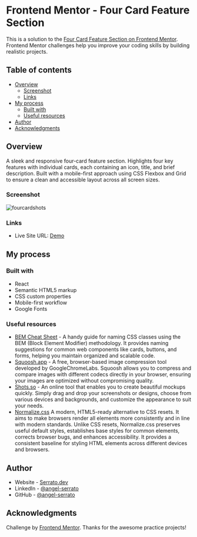 # Frontend Mentor - Four Card Feature Section

This is a solution to the [Four Card Feature Section on Frontend Mentor](https://www.frontendmentor.io/challenges/four-card-feature-section-weK1eFYK). Frontend Mentor challenges help you improve your coding skills by building realistic projects. 

## Table of contents

- [Overview](#overview)
  - [Screenshot](#screenshot)
  - [Links](#links)
- [My process](#my-process)
  - [Built with](#built-with)
  - [Useful resources](#useful-resources)
- [Author](#author)
- [Acknowledgments](#acknowledgments)

## Overview

A sleek and responsive four-card feature section. Highlights four key features with individual cards, each containing an icon, title, and brief description. Built with a mobile-first approach using CSS Flexbox and Grid to ensure a clean and accessible layout across all screen sizes.

### Screenshot

![fourcardshots](https://github.com/user-attachments/assets/b2f74799-83b4-400c-afb3-581e171d7990)

### Links

- Live Site URL: [Demo](https://frontend-four-card-feature-section-iota.vercel.app/)

## My process

### Built with

- React
- Semantic HTML5 markup
- CSS custom properties
- Mobile-first workflow
- Google Fonts

### Useful resources

- [BEM Cheat Sheet](https://bem-cheat-sheet.9elements.com/) - A handy guide for naming CSS classes using the BEM (Block Element Modifier) methodology. It provides naming suggestions for common web components like cards, buttons, and forms, helping you maintain organized and scalable code.
- [Squoosh.app](https://squoosh.app/) - A free, browser-based image compression tool developed by GoogleChromeLabs. Squoosh allows you to compress and compare images with different codecs directly in your browser, ensuring your images are optimized without compromising quality.
- [Shots.so](https://shots.so/) - An online tool that enables you to create beautiful mockups quickly. Simply drag and drop your screenshots or designs, choose from various devices and backgrounds, and customize the appearance to suit your needs.
- [Normalize.css](https://necolas.github.io/normalize.css/) A modern, HTML5-ready alternative to CSS resets. It aims to make browsers render all elements more consistently and in line with modern standards. Unlike CSS resets, Normalize.css preserves useful default styles, establishes base styles for common elements, corrects browser bugs, and enhances accessibility. It provides a consistent baseline for styling HTML elements across different devices and browsers.

## Author

- Website - [Serrato.dev](https://www.serrato.dev)
- LinkedIn - [@angel-serrato](https://www.linkedin.com/in/angel-serrato/)
- GitHub - [@angel-serrato](https://github.com/angel-serrato)

## Acknowledgments

Challenge by [Frontend Mentor](https://www.frontendmentor.io/). Thanks for the awesome practice projects!
